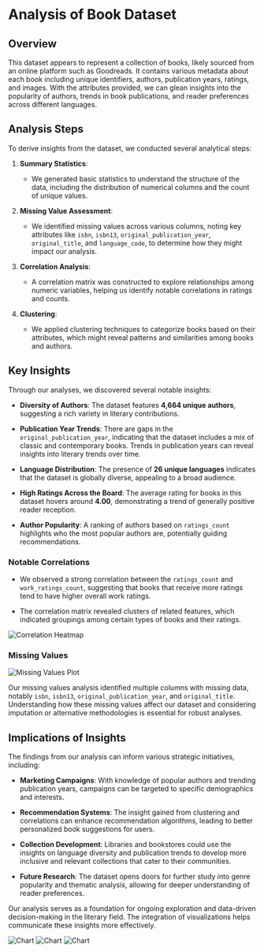 # Analysis of Book Dataset

## Overview
This dataset appears to represent a collection of books, likely sourced from an online platform such as Goodreads. It contains various metadata about each book including unique identifiers, authors, publication years, ratings, and images. With the attributes provided, we can glean insights into the popularity of authors, trends in book publications, and reader preferences across different languages.

## Analysis Steps

To derive insights from the dataset, we conducted several analytical steps:

1. **Summary Statistics**:
   - We generated basic statistics to understand the structure of the data, including the distribution of numerical columns and the count of unique values.
  
2. **Missing Value Assessment**:
   - We identified missing values across various columns, noting key attributes like `isbn`, `isbn13`, `original_publication_year`, `original_title`, and `language_code`, to determine how they might impact our analysis.

3. **Correlation Analysis**:
   - A correlation matrix was constructed to explore relationships among numeric variables, helping us identify notable correlations in ratings and counts.

4. **Clustering**:
   - We applied clustering techniques to categorize books based on their attributes, which might reveal patterns and similarities among books and authors.

## Key Insights

Through our analyses, we discovered several notable insights:

- **Diversity of Authors**: The dataset features **4,664 unique authors**, suggesting a rich variety in literary contributions.
  
- **Publication Year Trends**: There are gaps in the `original_publication_year`, indicating that the dataset includes a mix of classic and contemporary books. Trends in publication years can reveal insights into literary trends over time.

- **Language Distribution**: The presence of **26 unique languages** indicates that the dataset is globally diverse, appealing to a broad audience.

- **High Ratings Across the Board**: The average rating for books in this dataset hovers around **4.00**, demonstrating a trend of generally positive reader reception.

- **Author Popularity**: A ranking of authors based on `ratings_count` highlights who the most popular authors are, potentially guiding recommendations.

### Notable Correlations

- We observed a strong correlation between the `ratings_count` and `work_ratings_count`, suggesting that books that receive more ratings tend to have higher overall work ratings.

- The correlation matrix revealed clusters of related features, which indicated groupings among certain types of books and their ratings.

![Correlation Heatmap](correlation_heatmap.png)

### Missing Values

![Missing Values Plot](missing_values_plot.png)

Our missing values analysis identified multiple columns with missing data, notably `isbn`, `isbn13`, `original_publication_year`, and `original_title`. Understanding how these missing values affect our dataset and considering imputation or alternative methodologies is essential for robust analyses.

## Implications of Insights

The findings from our analysis can inform various strategic initiatives, including:

- **Marketing Campaigns**: With knowledge of popular authors and trending publication years, campaigns can be targeted to specific demographics and interests.

- **Recommendation Systems**: The insight gained from clustering and correlations can enhance recommendation algorithms, leading to better personalized book suggestions for users.

- **Collection Development**: Libraries and bookstores could use the insights on language diversity and publication trends to develop more inclusive and relevant collections that cater to their communities.

- **Future Research**: The dataset opens doors for further study into genre popularity and thematic analysis, allowing for deeper understanding of reader preferences.

Our analysis serves as a foundation for ongoing exploration and data-driven decision-making in the literary field. The integration of visualizations helps communicate these insights more effectively.

![Chart](correlation_8c9d49.png)
![Chart](distribution_245ef7.png)
![Chart](missing_d8d2c6.png)

